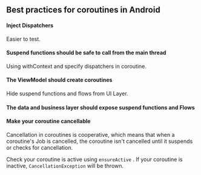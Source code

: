 ## Best practices for coroutines in Android

#### Inject Dispatchers
Easier to test.

#### Suspend functions should be safe to call from the main thread
Using withContext and specify dispatchers in coroutine.

#### The ViewModel should create coroutines
Hide suspend functions and flows from UI Layer.

#### The data and business layer should expose suspend functions and Flows

#### Make your coroutine cancellable
Cancellation in coroutines is cooperative, which means that when a coroutine's Job is cancelled, the coroutine isn't cancelled until it suspends or checks for cancellation.

Check your coroutine is active using `ensureActive` . If your coroutine is inactive, `CancellationException`  will be thrown.